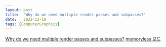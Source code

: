 ```yaml
---
layout: post
title:  "Why do we need multiple render passes and subpasses?"
date:   2022-12-10
tags: [ComputerGraphics]
---            
```


[Why do we need multiple render passes and subpasses?](https://stackoverflow.com/a/48304000)
[memoryless 모드](http://cagetu.egloos.com/6918172)                 